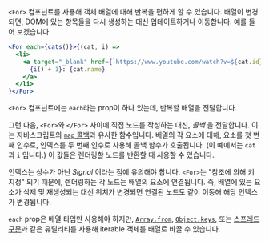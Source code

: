 `<For>` 컴포넌트를 사용해 객체 배열에 대해 반복을 편하게 할 수 있습니다. 배열이 변경되면, DOM에 있는 항목들을 다시 생성하는 대신 업데이트하거나 이동합니다. 예를 들어 보겠습니다.

```jsx
<For each={cats()}>{(cat, i) =>
  <li>
    <a target="_blank" href={`https://www.youtube.com/watch?v=${cat.id}`}>
      {i() + 1}: {cat.name}
    </a>
  </li>
}</For>
```

`<For>` 컴포넌트에는 `each`라는 prop이 하나 있는데, 반복할 배열을 전달합니다.

그런 다음, `<For>`와 `</For>` 사이에 직접 노드를 작성하는 대신, _콜백_ 을 전달합니다. 이는 자바스크립트의 [`map` 콜백](https://developer.mozilla.org/en-US/docs/Web/JavaScript/Reference/Global_Objects/Array/map#parameters)과 유사한 함수입니다. 배열의 각 요소에 대해, 요소를 첫 번째 인수로, 인덱스를 두 번째 인수로 사용해 콜백 함수가 호출됩니다. (이 예에서는 `cat`과 `i` 입니다.) 이 값들은 렌더링할 노드를 반환할 때 사용할 수 있습니다.

인덱스는 상수가 아닌 _Signal_ 이라는 점에 유의해야 합니다. `<For>`는 "참조에 의해 키 지정" 되기 때문에, 렌더링하는 각 노드는 배열의 요소에 연결됩니다. 즉, 배열에 있는 요소가 삭제 및 재생성되는 대신 위치가 변경되면 연결된 노드도 같이 이동해 해당 인덱스가 변경됩니다.

`each` prop은 배열 타입만 사용해야 하지만, [`Array.from`](https://developer.mozilla.org/en-US/docs/Web/JavaScript/Reference/Global_Objects/Array/from), [`Object.keys`](https://developer.mozilla.org/en-US/docs/Web/JavaScript/Reference/Global_Objects/Object/keys), 또는 [스프레드 구문](`https://developer.mozilla.org/en-US/docs/Web/JavaScript/Reference/Operators/Spread_syntax`)과 같은 유틸리티를 사용해 iterable 객체를 배열로 바꿀 수 있습니다.

